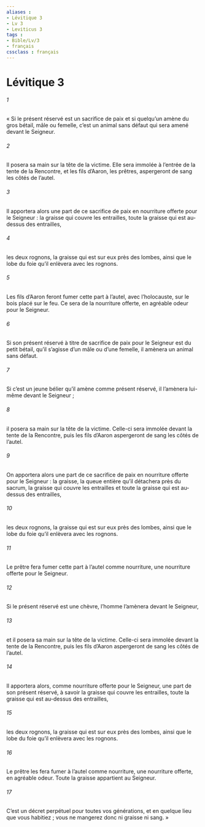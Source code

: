 ```yaml
---
aliases : 
- Lévitique 3
- Lv 3
- Leviticus 3
tags : 
- Bible/Lv/3
- français
cssclass : français
---
```


# Lévitique 3

###### 1
« Si le présent réservé est un sacrifice de paix et si quelqu’un amène du gros bétail, mâle ou femelle, c’est un animal sans défaut qui sera amené devant le Seigneur.
###### 2
Il posera sa main sur la tête de la victime. Elle sera immolée à l’entrée de la tente de la Rencontre, et les fils d’Aaron, les prêtres, aspergeront de sang les côtés de l’autel.
###### 3
Il apportera alors une part de ce sacrifice de paix en nourriture offerte pour le Seigneur : la graisse qui couvre les entrailles, toute la graisse qui est au-dessus des entrailles,
###### 4
les deux rognons, la graisse qui est sur eux près des lombes, ainsi que le lobe du foie qu’il enlèvera avec les rognons.
###### 5
Les fils d’Aaron feront fumer cette part à l’autel, avec l’holocauste, sur le bois placé sur le feu. Ce sera de la nourriture offerte, en agréable odeur pour le Seigneur.
###### 6
Si son présent réservé à titre de sacrifice de paix pour le Seigneur est du petit bétail, qu’il s’agisse d’un mâle ou d’une femelle, il amènera un animal sans défaut.
###### 7
Si c’est un jeune bélier qu’il amène comme présent réservé, il l’amènera lui-même devant le Seigneur ;
###### 8
il posera sa main sur la tête de la victime. Celle-ci sera immolée devant la tente de la Rencontre, puis les fils d’Aaron aspergeront de sang les côtés de l’autel.
###### 9
On apportera alors une part de ce sacrifice de paix en nourriture offerte pour le Seigneur : la graisse, la queue entière qu’il détachera près du sacrum, la graisse qui couvre les entrailles et toute la graisse qui est au-dessus des entrailles,
###### 10
les deux rognons, la graisse qui est sur eux près des lombes, ainsi que le lobe du foie qu’il enlèvera avec les rognons.
###### 11
Le prêtre fera fumer cette part à l’autel comme nourriture, une nourriture offerte pour le Seigneur.
###### 12
Si le présent réservé est une chèvre, l’homme l’amènera devant le Seigneur,
###### 13
et il posera sa main sur la tête de la victime. Celle-ci sera immolée devant la tente de la Rencontre, puis les fils d’Aaron aspergeront de sang les côtés de l’autel.
###### 14
Il apportera alors, comme nourriture offerte pour le Seigneur, une part de son présent réservé, à savoir la graisse qui couvre les entrailles, toute la graisse qui est au-dessus des entrailles,
###### 15
les deux rognons, la graisse qui est sur eux près des lombes, ainsi que le lobe du foie qu’il enlèvera avec les rognons.
###### 16
Le prêtre les fera fumer à l’autel comme nourriture, une nourriture offerte, en agréable odeur. Toute la graisse appartient au Seigneur.
###### 17
C’est un décret perpétuel pour toutes vos générations, et en quelque lieu que vous habitiez ; vous ne mangerez donc ni graisse ni sang. »
